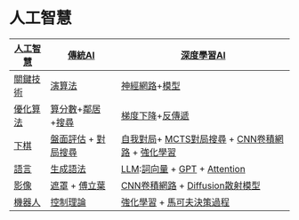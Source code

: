 # 人工智慧

[傳統AI]:./01-傳統AI/
[深度學習AI]:./02-新式AI/
[機器學習]:./03-機器學習/
[神經網路]:./04-神經網路/
[深度學習]:./05-深度學習/
[強化學習]:./06-強化學習/
[下棋]:./07-電腦下棋/
[語言]:./08-語言交談/
[影像]:./09-影像視覺/
[機器人]:./10-機器控制/

[優化算法]:./01-傳統AI/01-優化/
[算分數]:./
[鄰居]:./
[模型]:./
[盤面評估]:./
[對局搜尋]:./
[自我對局]:./
[MCTS對局搜尋]:./
[CNN卷積網路]:./
[Diffusion散射模型]:./
[遮罩]:./
[傅立葉]:./
[控制理論]:./
[馬可夫決策過程]:./
[搜尋]:./01-傳統AI/01-搜尋/
[梯度下降]:./04-神經網路/03-梯度下降法/
[反傳遞]:./04-神經網路/04-反傳遞算法/
[生成語法]:./08-語言交談/01-傳統語言處理/02-生成語法/
[詞向量]:./08-語言交談/02-新式語言處理/01-詞向量/
[GPT]:./08-語言交談/02-新式語言處理/04-GPT/
[Attention]:./08-語言交談/02-新式語言處理/05-Attention/
[LLM]:./08-語言交談/02-新式語言處理/05-LLM/
[演算法]:../02-演算法/
[關鍵技術]:./
[人工智慧]:./

[人工智慧]        | [傳統AI]      |  [深度學習AI]
---------|----------------|---------------------------------
[關鍵技術] | [演算法]        | [神經網路]+[模型]
[優化算法]   | [算分數]+[鄰居]+[搜尋] | [梯度下降]+[反傳遞]
[下棋]     | [盤面評估] + [對局搜尋] | [自我對局]+ [MCTS對局搜尋] + [CNN卷積網路] + [強化學習]
[語言]     | [生成語法]        | [LLM]:[詞向量] + [GPT] + [Attention]
[影像]     | [遮罩] + [傅立葉]     | [CNN卷積網路] + [Diffusion散射模型]
[機器人]   | [控制理論]        | [強化學習] + [馬可夫決策過程]

